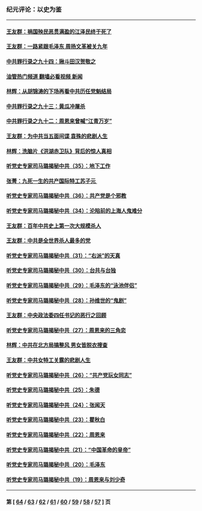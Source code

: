 ### 纪元评论：以史为鉴
---
#### [王友群：祸国殃民恶贯满盈的江泽民终于死了](../../pages/nsc1028/n13876096.md?12050330) 
#### [王友群：一路紧跟毛泽东 周扬文革被关九年](../../pages/nsc1028/n13873383.md?12050330) 
#### [中共罪行录之九十四：揪斗田汉贺敬之](../../pages/nsc1028/n13872944.md?12050330) 
#### [油管热门频道 翻墙必看视频 新闻](ok?12050330)
#### [林辉：从胡锦涛的下场再看中共历任党魁结局](../../pages/nsc1028/n13872142.md?12050330) 
#### [中共罪行录之九十三：黄瓜冲屠杀](../../pages/nsc1028/n13872199.md?12050330) 
#### [中共罪行录之九十二：周恩来曾喊“江青万岁”](../../pages/nsc1028/n13869483.md?12050330) 
#### [王友群：为中共当五面间谍 袁殊的悲剧人生](../../pages/nsc1028/n13868782.md?12050330) 
#### [林辉：洗脑片《洪湖赤卫队》背后的惊人真相](../../pages/nsc1028/n13868674.md?12050330) 
#### [听党史专家司马璐揭秘中共（35）：地下工作](../../pages/nsc1028/n13866828.md?12050330) 
#### [张菁：九死一生的共产国际特工苏子元 ](../../pages/nsc1028/n13867901.md?12050330) 
#### [听党史专家司马璐揭秘中共（36）：共产党是个邪教](../../pages/nsc1028/n13867637.md?12050330) 
#### [听党史专家司马璐揭秘中共（34）：沦陷前的上海人鬼难分](../../pages/nsc1028/n13866165.md?12050330) 
#### [王友群：百年中共史上第一次大规模杀人](../../pages/nsc1028/n13863785.md?12050330) 
#### [王友群：中共是全世界杀人最多的党](../../pages/nsc1028/n13860689.md?12050330) 
#### [听党史专家司马璐揭秘中共（31）：“右派”的天真](../../pages/nsc1028/n13860002.md?12050330) 
#### [听党史专家司马璐揭秘中共（30）：台共与台独](../../pages/nsc1028/n13859351.md?12050330) 
#### [听党史专家司马璐揭秘中共（29）：毛泽东的“泳池伴侣”](../../pages/nsc1028/n13858477.md?12050330) 
#### [听党史专家司马璐揭秘中共（28）：孙维世的“鬼剧”](../../pages/nsc1028/n13856891.md?12050330) 
#### [王友群：中央政法委四任书记的恶行之回顾](../../pages/nsc1028/n13855519.md?12050330) 
#### [听党史专家司马璐揭秘中共（27）：周恩来的三角恋](../../pages/nsc1028/n13855636.md?12050330) 
#### [林辉：中共在北方局搞整风 男女皆脱衣搜查](../../pages/nsc1028/n13855473.md?12050330) 
#### [王友群：中共女特工关露的悲剧人生](../../pages/nsc1028/n13855019.md?12050330) 
#### [听党史专家司马璐揭秘中共（26）：“共产党玩女同志”](../../pages/nsc1028/n13854553.md?12050330) 
#### [听党史专家司马璐揭秘中共（25）：朱德](../../pages/nsc1028/n13853823.md?12050330) 
#### [听党史专家司马璐揭秘中共（24）：张闻天](../../pages/nsc1028/n13852852.md?12050330) 
#### [听党史专家司马璐揭秘中共（23）：瞿秋白](../../pages/nsc1028/n13852353.md?12050330) 
#### [听党史专家司马璐揭秘中共（22）：周恩来](../../pages/nsc1028/n13851190.md?12050330) 
#### [听党史专家司马璐揭秘中共（21）：“中国革命的皇帝”](../../pages/nsc1028/n13850794.md?12050330) 
#### [听党史专家司马璐揭秘中共（20）：毛泽东](../../pages/nsc1028/n13850194.md?12050330) 
#### [听党史专家司马璐揭秘中共（19）：周恩来与刘少奇](../../pages/nsc1028/n13849324.md?12050330) 

---
#### 第 [ [64](./64.md?12050330) / [63](./63.md?12050330) / [62](./62.md?12050330) / [61](./61.md?12050330) / [60](./60.md?12050330) / [59](./59.md?12050330) / [58](./58.md?12050330) / [57](./57.md?12050330) ] 页
